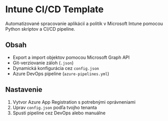 # Intune CI/CD Template

Automatizované spracovanie aplikácií a politík v Microsoft Intune pomocou Python skriptov a CI/CD pipeline.

## Obsah
- Export a import objektov pomocou Microsoft Graph API
- Git-verziovanie záloh (`.json`)
- Dynamická konfigurácia cez `config.json`
- Azure DevOps pipeline (`azure-pipelines.yml`)

## Nastavenie
1. Vytvor Azure App Registration s potrebnými oprávneniami
2. Uprav `config.json` podľa tvojho tenanta
3. Spusti pipeline cez DevOps alebo manuálne